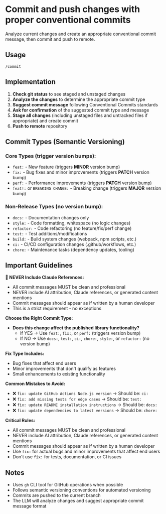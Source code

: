 # Commit and push changes with proper conventional commits

Analyze current changes and create an appropriate conventional commit message, then commit and push to remote.

## Usage

```
/commit
```

## Implementation

1. **Check git status** to see staged and unstaged changes
2. **Analyze the changes** to determine the appropriate commit type
3. **Suggest commit message** following Conventional Commits standards
4. **Ask for confirmation** of the suggested commit type and message
5. **Stage all changes** (including unstaged files and untracked files if appropriate) and create commit
6. **Push to remote** repository

## Commit Types (Semantic Versioning)

### Core Types (trigger version bumps):
- `feat:` - New feature (triggers **MINOR** version bump)
- `fix:` - Bug fixes and minor improvements (triggers **PATCH** version bump)  
- `perf:` - Performance improvements (triggers **PATCH** version bump)
- `feat!:` or `BREAKING CHANGE:` - Breaking change (triggers **MAJOR** version bump)

### Non-Release Types (no version bump):
- `docs:` - Documentation changes only
- `style:` - Code formatting, whitespace (no logic changes)
- `refactor:` - Code refactoring (no feature/fix/perf change)
- `test:` - Test additions/modifications
- `build:` - Build system changes (webpack, npm scripts, etc.)
- `ci:` - CI/CD configuration changes (.github/workflows, etc.)
- `chore:` - Maintenance tasks (dependency updates, tooling)

## Important Guidelines

**🚨 NEVER Include Claude References:**
- All commit messages MUST be clean and professional
- NEVER include AI attribution, Claude references, or generated content mentions
- Commit messages should appear as if written by a human developer
- This is a strict requirement - no exceptions

**Choose the Right Commit Type:**
- **Does this change affect the published library functionality?**
  - If YES → Use `feat:`, `fix:`, or `perf:` (triggers version bump)
  - If NO → Use `docs:`, `test:`, `ci:`, `chore:`, `style:`, or `refactor:` (no version bump)

**Fix Type Includes:**
- Bug fixes that affect end users
- Minor improvements that don't qualify as features
- Small enhancements to existing functionality

**Common Mistakes to Avoid:**
- ❌ `fix: update GitHub Actions Node.js version` → Should be: `ci:`
- ❌ `fix: add missing tests for edge cases` → Should be: `test:`  
- ❌ `fix: update README installation instructions` → Should be: `docs:`
- ❌ `fix: update dependencies to latest versions` → Should be: `chore:`

**Critical Rules:**
- All commit messages MUST be clean and professional
- NEVER include AI attribution, Claude references, or generated content mentions
- Commit messages should appear as if written by a human developer
- Use `fix:` for actual bugs and minor improvements that affect end users
- Don't use `fix:` for tests, documentation, or CI issues

## Notes

- Uses `gh` CLI tool for GitHub operations when possible
- Follows semantic versioning conventions for automated versioning
- Commits are pushed to the current branch
- The LLM will analyze changes and suggest appropriate commit message format